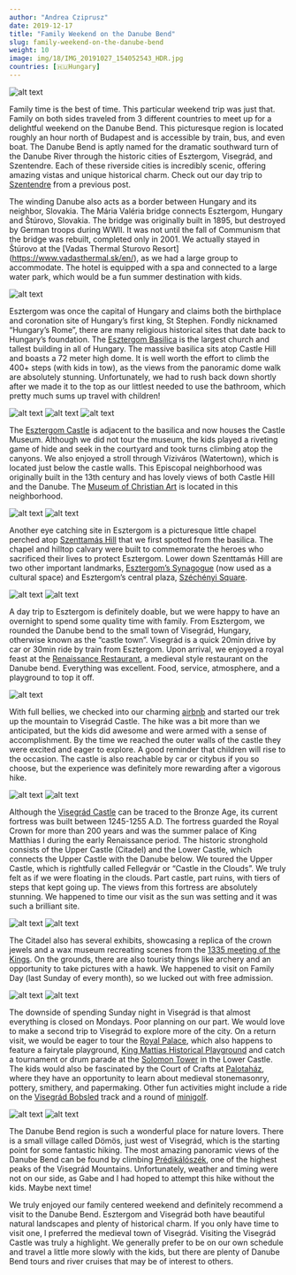 ```yaml
---
author: "Andrea Cziprusz"
date: 2019-12-17
title: "Family Weekend on the Danube Bend"
slug: family-weekend-on-the-danube-bend
weight: 10
image: img/18/IMG_20191027_154052543_HDR.jpg
countries: [🇭🇺Hungary]
---
```


![alt text](/peekaboo.travel/img/18/IMG_20191027_154052543_HDR.jpg "view from Visegrad castle")


Family time is the best of time. This particular weekend trip was just that.  Family on both sides traveled from 3 different countries to meet up for a delightful weekend on the Danube Bend.  This picturesque region is located roughly an hour north of Budapest and is accessible by train, bus, and even boat.  The Danube Bend is aptly named for the dramatic southward turn of the Danube River through the historic cities of Esztergom, Visegrád, and Szentendre.  Each of these riverside cities is incredibly scenic, offering amazing vistas and unique historical charm.  Check out our day trip to [Szentendre](https://gcziprusz.github.io/peekaboo.travel/a-charming-day-trip-to-szentendre/) from a previous post. 

The winding Danube also acts as a border between Hungary and its neighbor, Slovakia. The Mária Valéria bridge connects Esztergom, Hungary and Štúrovo, Slovakia.  The bridge was originally built in 1895, but destroyed by German troops during WWII.  It was not until the fall of Communism that the bridge was rebuilt, completed only in 2001. We actually stayed in Štúrovo at the [Vadas Thermal Sturovo Resort] (https://www.vadasthermal.sk/en/), as we had a large group to accommodate.  The hotel is equipped with a spa and connected to a large water park, which would be a fun summer destination with kids.  

![alt text](/peekaboo.travel/img/18/IMG_20191027_110818070_HDR.jpg#center "bridge")

Esztergom was once the capital of Hungary and claims both the birthplace and coronation site of Hungary’s first king, St Stephen.  Fondly nicknamed “Hungary’s Rome”, there are many religious historical sites that date back to Hungary’s foundation.  The [Esztergom Basilica](https://www.bazilika-esztergom.hu/en/) is the largest church and tallest building in all of Hungary.  The massive basilica sits atop Castle Hill and boasts a 72 meter high dome. It is well worth the effort to climb the 400+ steps (with kids in tow), as the views from the panoramic dome walk are absolutely stunning.  Unfortunately, we had to rush back down shortly after we made it to the top as our littlest needed to use the bathroom, which pretty much sums up travel with children!   

![alt text](/peekaboo.travel/img/18/IMG_20191026_120438588_HDR.jpg#center "dome walk")
![alt text](/peekaboo.travel/img/18/IMG_20191026_115106973_HDR.jpg#center "basilica view")
![alt text](/peekaboo.travel/img/18/IMG_20191026_120321976_HDR.jpg#center "basilica view with danube")

The [Esztergom Castle](http://www.varmegom.hu/wp/en/) is adjacent to the basilica and now houses the Castle Museum. Although we did not tour the museum, the kids played a riveting game of hide and seek in the courtyard and took turns climbing atop the canyons.  We also enjoyed a stroll through Víziváros (Watertown), which is located just below the castle walls. This Episcopal neighborhood was originally built in the 13th century and has lovely views of both Castle Hill and the Danube.  The [Museum of Christian Art](https://www.keresztenymuzeum.hu/) is located in this neighborhood. 

![alt text](/peekaboo.travel/img/18/IMG_20191027_105454521.jpg#center "castle from below")
![alt text](/peekaboo.travel/img/18/IMG_20191027_111252114.jpg#center "cousins with basilica")

Another eye catching site in Esztergom is a picturesque little chapel perched atop [Szenttamás Hill](https://en.wikipedia.org/wiki/Szenttam%C3%A1s_(Esztergom)) that we first spotted from the basilica.  The chapel and hilltop calvary were built to commemorate the heroes who sacrificed their lives to protect Esztergom.  Lower down Szenttamás Hill are two other important landmarks, [Esztergom’s Synagogue](https://en.funiq.hu/2390-synagogue-esztergom) (now used as a cultural space) and Esztergom’s central plaza, [Széchényi Square](https://www.tripadvisor.com/Attraction_Review-g274892-d13008650-Reviews-Szechenyi_Square-Esztergom_Komarom_Esztergom_County_Central_Transdanubia.html).  

![alt text](/peekaboo.travel/img/18/IMG_20191026_123208380_HDR.jpg#center "chapel")
![alt text](/peekaboo.travel/img/18/IMG_20191026_132803831_HDR.jpg#center "synagogue")

A day trip to Esztergom is definitely doable, but we were happy to have an overnight to spend some quality time with family.  From Esztergom, we rounded the Danube bend to the small town of Visegrád, Hungary, otherwise known as the “castle town”.  Visegrád is a quick 20min drive by car or 30min ride by train from Esztergom.  Upon arrival, we enjoyed a royal feast at the [Renaissance Restaurant](https://renvisegrad.hu/en/), a medieval style restaurant on the Danube bend.  Everything was excellent.  Food, service, atmosphere, and a playground to top it off.  

![alt text](/peekaboo.travel/img/18/IMG_20191027_134552387.jpg#center "Renaissance Restaurant")

With full bellies, we checked into our charming [airbnb](https://www.airbnb.com/rooms/13840054?adults=1&source_impression_id=p3_1576527468_R86FIclwTrrtP6P6) and started our trek up the mountain to Visegrád Castle.  The hike was a bit more than we anticipated, but the kids did awesome and were armed with a sense of accomplishment. By the time we reached the outer walls of the castle they were excited and eager to explore. A good reminder that children will rise to the occasion. The castle is also reachable by car or citybus if you so choose, but the experience was definitely more rewarding after a vigorous hike. 

![alt text](/peekaboo.travel/img/18/IMG_20191027_154549946_HDR.jpg#center "castle view with E")
![alt text](/peekaboo.travel/img/18/IMG_20191027_153140145_HDR.jpg#center "Hungarian flag")

Although the [Visegrád Castle](https://visitvisegrad.hu/en/sights/citadel) can be traced to the Bronze Age, its current fortress was built between 1245-1255 A.D.  The fortress guarded the Royal Crown for more than 200 years and was the summer palace of King Matthias I during the early Renaissance period.  The historic stronghold consists of the Upper Castle (Citadel) and the Lower Castle, which connects the Upper Castle with the Danube below.  We toured the Upper Castle, which is rightfully called Fellegvár or “Castle in the Clouds”.  We truly felt as if we were floating in the clouds. Part castle, part ruins, with tiers of steps that kept going up. The views from this fortress are absolutely stunning.  We happened to time our visit as the sun was setting and it was such a brilliant site. 

![alt text](/peekaboo.travel/img/18/IMG_20191027_161716328_HDR.jpg#center "sunset")
![alt text](/peekaboo.travel/img/18/IMG_20191027_153256747_HDR.jpg#center "daddy +J")

The Citadel also has several exhibits, showcasing a replica of the crown jewels and a wax museum recreating scenes from the [1335 meeting of the Kings](https://en.wikipedia.org/wiki/Congress_of_Visegr%C3%A1d_(1335)).  On the grounds, there are also touristy things like archery and an opportunity to take pictures with a hawk. We happened to visit on Family Day (last Sunday of every month), so we lucked out with free admission. 

![alt text](/peekaboo.travel/img/18/IMG_20191027_155030120.jpg#center "wax- dinner")
![alt text](/peekaboo.travel/img/18/IMG_20191027_155123460.jpg#center "wax- dance")

The downside of spending Sunday night in Visegrád is that almost everything is closed on Mondays. Poor planning on our part. We would love to make a second trip to Visegrád to explore more of the city.  On a return visit, we would be eager to tour the [Royal Palace](https://visitvisegrad.hu/en/sights/royal-palace), which also happens to feature a fairytale playground, [King Mattias Historical Playground](http://www.arrivalguides.com/en/Travelguide/VISEGRAD/free-time-activities/king-matthias-historical-playground-119444) and catch a tournament or drum parade at the [Solomon Tower](https://visitvisegrad.hu/en/sights/solomon-tower) in the Lower Castle.  The kids would also be fascinated by the Court of Crafts at [Palotaház](http://palotahaz.hu/), where they have an opportunity to learn about medieval stonemasonry, pottery, smithery, and papermaking.  Other fun activities might include a ride on the [Visegrád Bobsled](http://www.visegrad.bobozas.hu/en) track and a round of [minigolf](https://www.facebook.com/visigolf). 

![alt text](/peekaboo.travel/img/18/IMG_20191027_155845925_HDR.jpg#center "castle door E")
![alt text](/peekaboo.travel/img/18/IMG_20191027_161207072_HDR.jpg#center "castle window J")

The Danube Bend region is such a wonderful place for nature lovers. There is a small village called Dömös, just west of Visegrád, which is the starting point for some fantastic hiking.  The most amazing panoramic views of the Danube Bend can be found by climbing [Prédikálószék](https://welovebudapest.com/en/2017/05/19/head-out-on-a-hike-beyond-budapest-to-discover-the-danube-bend/), one of the highest peaks of the Visegrád Mountains.  Unfortunately, weather and timing were not on our side, as Gabe and I had hoped to attempt this hike without the kids. Maybe next time!

We truly enjoyed our family centered weekend and definitely recommend a visit to the Danube Bend.  Esztergom and Visegrád both have beautiful natural landscapes and plenty of historical charm.  If you only have time to visit one, I preferred the medieval town of Visegrád.  Visiting the Visegrád Castle was truly a highlight.  We generally prefer to be on our own schedule and travel a little more slowly with the kids, but there are plenty of Danube Bend tours and river cruises that may be of interest to others.   
